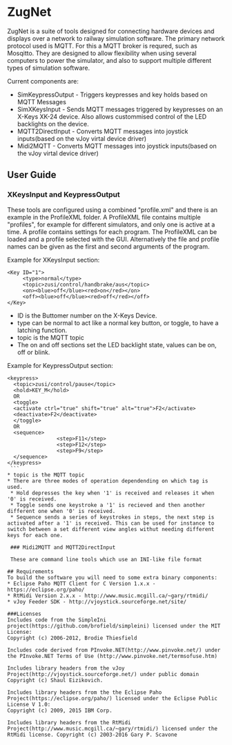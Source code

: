 # ZugNet
ZugNet is a suite of tools designed for connecting hardware devices and displays over a network to railway simulation software.
The primary network protocol used is MQTT. For this a MQTT broker is requred, such as Mosqitto.
They are designed to allow flexibility when using several computers to power the simulator, and also to support multiple different types of simulation software.

Current components are:
* SimKeypressOutput - Triggers keypresses and key holds based on MQTT Messages
* SimXKeysInput - Sends MQTT messages triggered by keypresses on an X-Keys XK-24 device. Also allows custommised control of the LED backlights on the device.
* MQTT2DirectInput - Converts MQTT messages into joystick inputs(based on the vJoy virtal device driver)
* Midi2MQTT - Converts MQTT messages into joystick inputs(based on the vJoy virtal device driver)

## User Guide
### XKeysInput and KeypressOutput
These tools are configured using a combined "profile.xml" and there is an example in the ProfileXML folder.
A ProfileXML file contains multiple "profiles", for example for different simulators, and only one is active at a time. A profile contains settings for each program.
The ProfileXML can be loaded and a profile selected with the GUI. Alternatively the file and profile names can be given as the first and second arguments of the program.

Example for XKeysInput section:
```
<Key ID="1">
     <type>normal</type>
     <topic>zusi/control/handbrake/aus</topic>
     <on><blue>off</blue><red>on</red></on>
     <off><blue>off</blue><red>off</red></off>
</Key>
```
* ID is the Buttomer number on the X-Keys Device.
* type can be normal to act like a normal key button, or toggle, to have a latching function.
* topic is the MQTT topic
* The on and off sections set the LED backlight state, values can be on, off or blink.

Example for KeypressOutput section:
````
<keypress>
  <topic>zusi/control/pause</topic>
  <hold>KEY_M</hold>
  OR
  <toggle>
  <activate ctrl="true" shift="true" alt="true">F2</activate>
  <deactivate>F2</deactivate>
  </toggle>
  OR
  <sequence>
				<step>F11</step>
				<step>F12</step>
				<step>F9</step>
  </sequence>
</keypress>
 ```
* topic is the MQTT topic
* There are three modes of operation dependending on which tag is used.
 * Hold depresses the key when '1' is received and releases it when '0' is received.
 * Toggle sends one keystroke a '1' is recieved and then another different one when '0' is received.
 * Sequence sends a series of keystrokes in steps, the next step is activated after a '1' is received. This can be used for instance to switch between a set different view angles withut needing different keys for each one.
 
 ### Midi2MQTT and MQTT2DirectInput
 
 These are command line tools which use an INI-like file format

## Requirements
To build the software you will need to some extra binary components:
* Eclipse Paho MQTT Client for C Version 1.x.x - https://eclipse.org/paho/
* RtMidi Version 2.x.x - http://www.music.mcgill.ca/~gary/rtmidi/
* vJoy Feeder SDK - http://vjoystick.sourceforge.net/site/

###Licenses
Includes code from the SimpleIni project(https://github.com/brofield/simpleini) licensed under the MIT License:
Copyright (c) 2006-2012, Brodie Thiesfield

Includes code derived from PInvoke.NET(http://www.pinvoke.net/) under the PInvoke.NET Terms of Use (http://www.pinvoke.net/termsofuse.htm)

Includes library headers from the vJoy Project(http://vjoystick.sourceforge.net/) under public domain Copyright (c) Shaul Eizikovich.

Includes library headers from the the Eclipse Paho Project(https://eclipse.org/paho/) licensed under the Eclipse Public License V 1.0:
Copyright (c) 2009, 2015 IBM Corp.

Includes library headers from the RtMidi Project(http://www.music.mcgill.ca/~gary/rtmidi/) licensed under the RtMidi license. Copyright (c) 2003-2016 Gary P. Scavone
